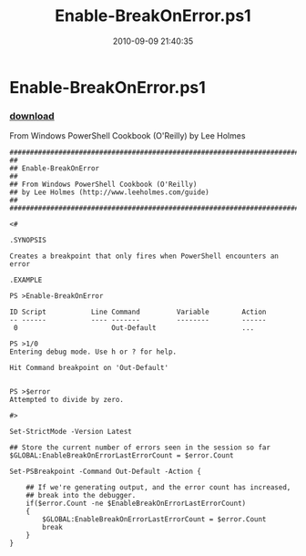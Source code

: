 ﻿---
pid:            2138
parent:         0
children:       
poster:         Lee Holmes
title:          Enable-BreakOnError.ps1
date:           2010-09-09 21:40:35
description:    From Windows PowerShell Cookbook (O'Reilly) by Lee Holmes
format:         posh
---

# Enable-BreakOnError.ps1

### [download](2138.ps1)  

From Windows PowerShell Cookbook (O'Reilly) by Lee Holmes

```posh
#############################################################################
##
## Enable-BreakOnError
##
## From Windows PowerShell Cookbook (O'Reilly)
## by Lee Holmes (http://www.leeholmes.com/guide)
##
##############################################################################

<#

.SYNOPSIS

Creates a breakpoint that only fires when PowerShell encounters an error

.EXAMPLE

PS >Enable-BreakOnError

ID Script           Line Command         Variable        Action
-- ------           ---- -------         --------        ------
 0                       Out-Default                     ...

PS >1/0
Entering debug mode. Use h or ? for help.

Hit Command breakpoint on 'Out-Default'


PS >$error
Attempted to divide by zero.

#>

Set-StrictMode -Version Latest

## Store the current number of errors seen in the session so far
$GLOBAL:EnableBreakOnErrorLastErrorCount = $error.Count

Set-PSBreakpoint -Command Out-Default -Action {

    ## If we're generating output, and the error count has increased,
    ## break into the debugger.
    if($error.Count -ne $EnableBreakOnErrorLastErrorCount)
    {
        $GLOBAL:EnableBreakOnErrorLastErrorCount = $error.Count
        break
    }
}
```
